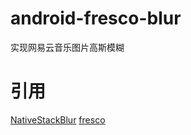 # android-fresco-blur
实现网易云音乐图片高斯模糊
# 引用
[NativeStackBlur](https://github.com/Commit451/NativeStackBlur)
[fresco](https://github.com/facebook/fresco)